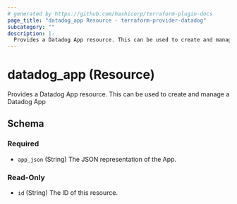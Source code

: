 ```yaml
---
# generated by https://github.com/hashicorp/terraform-plugin-docs
page_title: "datadog_app Resource - terraform-provider-datadog"
subcategory: ""
description: |-
  Provides a Datadog App resource. This can be used to create and manage a Datadog App
---
```


# datadog_app (Resource)

Provides a Datadog App resource. This can be used to create and manage a Datadog App



<!-- schema generated by tfplugindocs -->
## Schema

### Required

- `app_json` (String) The JSON representation of the App.

### Read-Only

- `id` (String) The ID of this resource.
